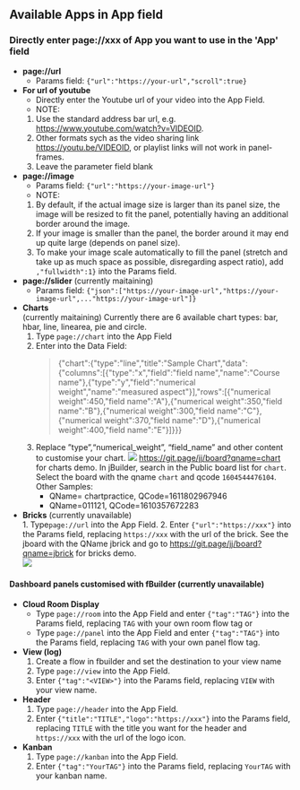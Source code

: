 ## Available Apps in App field 
### Directly enter page://xxx of App you want to use in the 'App' field 
  - **page://url** 
    * Params field: `{"url":"https://your-url","scroll":true}` 
  - **For url of youtube**
     - Directly enter the Youtube url of your video into the App Field.<br>
     - NOTE:
      1. Use the standard address bar url, e.g. https://www.youtube.com/watch?v=VIDEOID.
      2. Other formats sych as the video sharing link https://youtu.be/VIDEOID, or playlist links will not work in panel-frames. 
      3. Leave the parameter field blank
  - **page://image**
    * Params field: `{"url":"https://your-image-url"}`
     - NOTE: 
      1. By default, if the actual image size is larger than its panel size, the image will be resized to fit the panel, potentially having an additional border around the image. 
      2. If your image is smaller than the panel, the border around it may end up quite large (depends on panel size). 
      3. To make your image scale automatically to fill the panel (stretch and take up as much space as possible, disregarding aspect ratio), add `,"fullwidth":1}` into the Params field. 
  - **page://slider** (currently maitaining)
    * Params field: `{"json":["https://your-image-url","https://your-image-url",..."https://your-image-url"]}` 
  - **Charts**<br> (currently maitaining)
    Currently there are 6 available chart types: bar, hbar, line, linearea, pie and circle. 
    1. Type `page://chart` into the App Field
    2. Enter into the Data Field: 
       > {"chart":{"type":"line","title":"Sample Chart","data":{"columns":[{"type":"x","field":"field name","name":"Course name"},{"type":"y","field":"numerical weight","name":"measured aspect"}],"rows":[{"numerical weight":450,"field name":"A"},{"numerical weight":350,"field name":"B"},{"numerical weight":300,"field name":"C"},{"numerical weight":370,"field name":"D"},{"numerical weight":400,"field name":"E"}]}}}
    3. Replace ”type”,“numerical_weight”, “field_name” and other content to customise your chart.
       ![](https://i.imgur.com/Rht0Sxn.png)
       https://git.page/jj/board?qname=chart for charts demo. In jBuilder, search in the Public board list for `chart`. Select the board with the qname `chart` and qcode `1604544476104`.
       Other Samples:
       - QName= chartpractice, QCode=1611802967946
       - QName=011121, QCode=1610357672283
   - **Bricks** (currently unavailable)<br>
    1. Type`page://url` into the App Field.
    2. Enter `{"url":"https://xxx"}` into the Params field, replacing `https://xxx` with the url of the brick.
    See the jboard with the QName jbrick and go to https://git.page/jj/board?qname=jbrick for bricks demo. <br>
    ![](https://i.imgur.com/xXEWyUx.png)
    
    
 #### Dashboard panels customised with fBuilder (currently unavailable)
  - **Cloud Room Display** 
    * Type `page://room` into the App Field and enter `{"tag":"TAG"}` into the Params field, replacing `TAG` with your own room flow tag or 
    * Type `page://panel` into the App Field and enter `{"tag":"TAG"}` into the Params field, replacing `TAG` with your own panel flow tag. 
  - **View (log)**
    1. Create a flow in fbuilder and set the destination to your view name 
    2. Type `page://view` into the App Field.
    3. Enter `{"tag":"<VIEW>"}` into the Params field, replacing `VIEW` with your view name.
  - **Header** 
    1. Type `page://header` into the App Field.
    2. Enter `{"title":"TITLE","logo":"https://xxx"}` into the Params field, replacing `TITLE` with the title you want for the header and `https://xxx` with the url of the logo icon. 
  - **Kanban**
    1. Type `page://kanban` into the App Field.
    2. Enter `{"tag":"YourTAG"}` into the Params field, replacing `YourTAG` with your kanban name.
